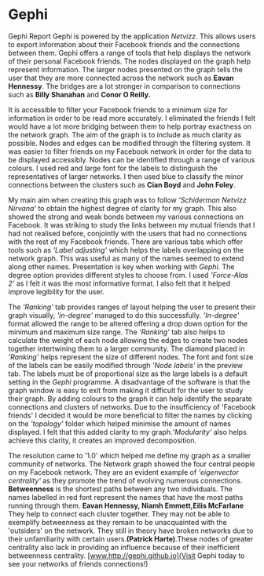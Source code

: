 Gephi
=====

Gephi Report
Gephi is powered by the application *Netvizz*. This allows users to export information about their Facebook friends and the connections between them. Gephi offers a range of tools that help displays the network of their personal Facebook friends. The nodes displayed on the graph help represent information. The larger nodes presented on the graph tells the user that they are more connected across the network such as **Eavan Hennessy**. The bridges are a lot stronger in comparison to connections such as **Billy Shanahan** and **Conor O Reilly.**


It is accessible to filter your Facebook friends to a minimum size for information in order to be read more accurately. I eliminated the friends I felt would have a lot more bridging between them to help portray exactness on the network graph. The aim of the graph is to include as much clarity as possible. Nodes and edges can be modified through the filtering system. It was easier to filter friends on my Facebook network in order for the data to be displayed accessibly. Nodes can be identified through a range of various colours. I used red and large font for the labels to distinguish the representatives of larger networks. I then used blue to classify the minor connections between the clusters such as **Cian Boyd** and **John Foley**.

My main aim when creating this graph was to follow *'Schiderman Netvizz Nirvana'* to obtain the highest degree of clarity for my graph. This also showed the strong and weak bonds between my various connections on Facebook. It was striking to study the links between my mutual friends that I had not realised before, conjointly with the users that had no connections with the rest of my Facebook friends. There are various tabs which offer tools such as *'Label adjusting'* which helps the labels overlapping on the network graph. This was useful as many of the names seemed to extend along other names. Presentation is key when working with *Gephi*. The degree option provides different styles to choose from. I used *'Force-Alas 2'* as I felt it was the most informative format. I also felt that it helped improve legibility for the user.


The *'Ranking'* tab provides ranges of layout helping the user to present their graph visually, *'in-degree'* managed to do this successfully. *'In-degree'* format allowed the range to be altered offering a drop down option for the minimum and maximum size range. The *'Ranking'* tab also helps to calculate the weight of each node allowing the edges to create two nodes together intertwining them to a larger community. The diamond placed in *'Ranking'* helps represent the size of different nodes. The font and font size of the labels can be easily modified through *'Node labels'* in the preview tab. The labels must be of proportional size as the large labels is a default setting in the *Gephi* programme. A disadvantage of the software is that the graph window is easy to exit from making it difficult for the user to study their graph. By adding colours to the graph it can help identify the separate connections and clusters of networks. Due to the insufficiency of 'Facebook friends' I decided it would be more beneficial to filter the names by clicking on the *'topology'* folder which helped minimise the amount of names displayed. I felt that this added clarity to my graph.*'Modularity'* also helps achieve this clarity, it creates an improved decomposition.

The resolution came to '1.0' which helped me define my graph as a smaller community of networks. The Network graph showed the four central people on my Facebook network. They are an evident example of *'eigenvector centrality'* as they promote the trend of evolving numerous connections. **Betweenness** is the shortest paths between any two individuals. The names labelled in red font represent the names that have the most paths running through them.
**Eavan Hennessy, Niamh Emmett,Eilis McFarlane** 
  They help to connect each cluster together. They may not be able to exemplify betweenness as they remain to be unacquainted with the 'outsiders' on the network. They still in theory have broken networks due to their unfamiliarity with certain users.**(Patrick Harte)**.These nodes of greater centrality also lack in providing an influence because of their inefficient betweenness centrality.
 [www.http://gephi.github.io](Visit Gephi today to see your networks of friends connections!)
